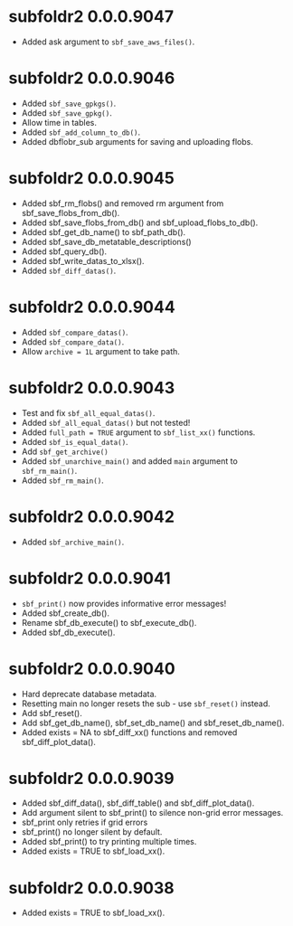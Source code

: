 <!-- NEWS.md is maintained by https://cynkra.github.io/fledge, do not edit -->

# subfoldr2 0.0.0.9047

- Added ask argument to `sbf_save_aws_files()`.


# subfoldr2 0.0.0.9046

- Added `sbf_save_gpkgs()`.
- Added `sbf_save_gpkg()`.
- Allow time in tables.
- Added `sbf_add_column_to_db()`.
- Added dbflobr_sub arguments for saving and uploading flobs.


# subfoldr2 0.0.0.9045

- Added sbf_rm_flobs() and removed rm argument from sbf_save_flobs_from_db().
- Added sbf_save_flobs_from_db() and sbf_upload_flobs_to_db().
- Added sbf_get_db_name() to sbf_path_db().
- Added sbf_save_db_metatable_descriptions()
- Added sbf_query_db().
- Added sbf_write_datas_to_xlsx().
- Added `sbf_diff_datas()`.


# subfoldr2 0.0.0.9044

- Added `sbf_compare_datas()`.
- Added `sbf_compare_data()`.
- Allow `archive = 1L` argument to take path.


# subfoldr2 0.0.0.9043

- Test and fix `sbf_all_equal_datas()`.
- Added `sbf_all_equal_datas()` but not tested!
- Added `full_path = TRUE` argument to `sbf_list_xx()` functions.
- Added `sbf_is_equal_data()`.
- Add `sbf_get_archive()`
- Added `sbf_unarchive_main()` and added `main` argument to `sbf_rm_main()`.
- Added `sbf_rm_main()`.


# subfoldr2 0.0.0.9042

- Added `sbf_archive_main()`.


# subfoldr2 0.0.0.9041

- `sbf_print()` now provides informative error messages!
- Added sbf_create_db().
- Rename sbf_db_execute() to sbf_execute_db().
- Added sbf_db_execute().


# subfoldr2 0.0.0.9040

- Hard deprecate database metadata.
- Resetting main no longer resets the sub - use `sbf_reset()` instead.
- Add sbf_reset().
- Add sbf_get_db_name(), sbf_set_db_name() and sbf_reset_db_name().
- Added exists = NA to sbf_diff_xx() functions and removed sbf_diff_plot_data().


# subfoldr2 0.0.0.9039

- Added sbf_diff_data(), sbf_diff_table() and sbf_diff_plot_data().
- Add argument silent to sbf_print() to silence non-grid error messages.
- sbf_print only retries if grid errors
- sbf_print() no longer silent by default.
- Added sbf_print() to try printing multiple times.
- Added exists = TRUE to sbf_load_xx().


# subfoldr2 0.0.0.9038

- Added exists = TRUE to sbf_load_xx().


